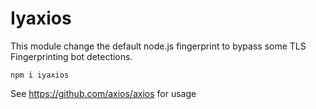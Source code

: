 # Iyaxios

This module change the default node.js fingerprint to bypass some TLS Fingerprinting bot detections.

`npm i iyaxios`

See https://github.com/axios/axios for usage
